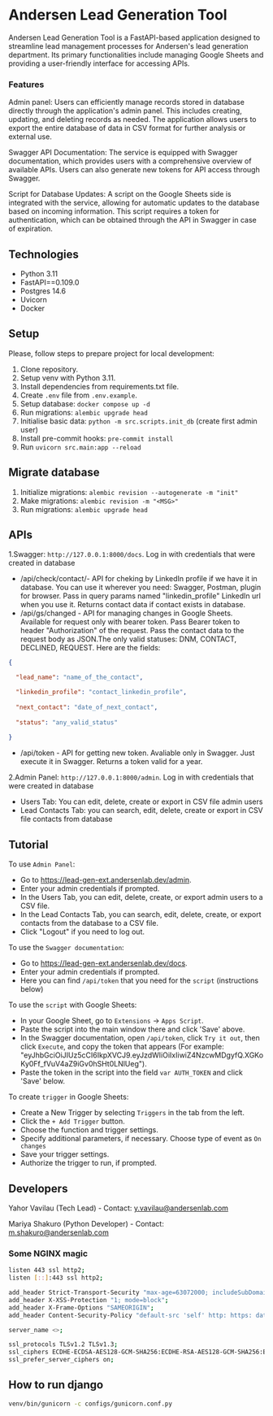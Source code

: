 # Andersen Lead Generation Tool

Andersen Lead Generation Tool is a FastAPI-based application designed to streamline lead management processes for Andersen's lead generation department. Its primary functionalities include managing Google Sheets and providing a user-friendly interface for accessing APIs.

### Features

Admin panel: Users can efficiently manage records stored in database directly through the application's admin panel. This includes creating, updating, and deleting records as needed. The application allows users to export the entire database of data in CSV format for further analysis or external use.

Swagger API Documentation: The service is equipped with Swagger documentation, which provides users with a comprehensive overview of available APIs. Users can also generate new tokens for API access through Swagger.

Script for Database Updates: A script on the Google Sheets side is integrated with the service, allowing for automatic updates to the database based on incoming information. This script requires a token for authentication, which can be obtained through the API in Swagger in case of expiration.

## Technologies
- Python 3.11
- FastAPI==0.109.0
- Postgres 14.6
- Uvicorn
- Docker

## Setup
Please, follow steps to prepare project for local development:
1. Clone repository.
2. Setup venv with Python 3.11.
3. Install dependencies from requirements.txt file.
4. Create `.env` file from `.env.example`.
5. Setup database: `docker compose up -d`
6. Run migrations: `alembic upgrade head`
7. Initialise basic data: `python -m src.scripts.init_db` (create first admin user)
8. Install pre-commit hooks: `pre-commit install`
9. Run `uvicorn src.main:app --reload`

## Migrate database
1. Initialize migrations: `alembic revision --autogenerate -m "init"`
2. Make migrations: `alembic revision -m "<MSG>"`
3. Run migrations: `alembic upgrade head`

## APIs

1.Swagger: `http://127.0.0.1:8000/docs`. Log in with credentials that were created in database
- /api/check/contact/- API for cheking by LinkedIn profile if we have it in database.
  You can use it wherever you need: Swagger, Postman, plugin for browser. Pass in query params named "linkedin_profile" LinkedIn url when you use it. Returns contact data if contact exists in database. 
- /api/gs/changed - API for managing changes in Google Sheets. Available for request only with bearer token. Pass Bearer token to header "Authorization" of the request. Pass the contact data to the request body as JSON.The only valid statuses: DNM, CONTACT, DECLINED, REQUEST. Here are the fields:

```JSON
{

  "lead_name": "name_of_the_contact",

  "linkedin_profile": "contact_linkedin_profile",
  
  "next_contact": "date_of_next_contact",
  
  "status": "any_valid_status"
  
}
```

- /api/token - API for getting new token. Avaliable only in Swagger. Just execute it in Swagger. Returns a token valid for a year.

2.Admin Panel: `http://127.0.0.1:8000/admin`. Log in with credentials that were created in database
- Users Tab: You can edit, delete, create or export in CSV file admin users
- Lead Contacts Tab: you can search, edit, delete, create or export in CSV file contacts from database

## Tutorial

To use `Admin Panel`:
- Go to https://lead-gen-ext.andersenlab.dev/admin.
- Enter your admin credentials if prompted.
- In the Users Tab, you can edit, delete, create, or export admin users to a CSV file.
- In the Lead Contacts Tab, you can search, edit, delete, create, or export contacts from the database to a CSV file.
- Click "Logout" if you need to log out.

To use the `Swagger documentation`:
- Go to https://lead-gen-ext.andersenlab.dev/docs.
- Enter your admin credentials if prompted.
- Here you can find `/api/token` that you need for the `script` (instructions below)

To use the `script` with Google Sheets:
- In your Google Sheet, go to `Extensions` -> `Apps Script`.
- Paste the script into the main window there and click 'Save' above.
- In the Swagger documentation, open `/api/token`, click `Try it out`, then click `Execute`, and copy the token that appears (For example: "eyJhbGciOiJIUz5cCI6IkpXVCJ9.eyJzdWIiOiIxIiwiZ4NzcwMDgyfQ.XGKoKy0Ff_fVuV4aZ9iGv0hSHt0LNlUeg").
- Paste the token in the script into the field `var AUTH_TOKEN` and click 'Save' below.

To create `trigger` in Google Sheets:
- Create a New Trigger by selecting `Triggers` in the tab from the left.
- Click the `+ Add Trigger` button.
- Choose the function and trigger settings.
- Specify additional parameters, if necessary. Choose type of event as `On changes`
- Save your trigger settings.
- Authorize the trigger to run, if prompted.

## Developers

Yahor Vavilau (Tech Lead) - Contact: y.vavilau@andersenlab.com

Mariya Shakuro (Python Developer) - Contact: m.shakuro@andersenlab.com


### Some NGINX magic

```bash
listen 443 ssl http2;
listen [::]:443 ssl http2;

add_header Strict-Transport-Security "max-age=63072000; includeSubDomains; preload" always;
add_header X-XSS-Protection "1; mode=block";
add_header X-Frame-Options "SAMEORIGIN";
add_header Content-Security-Policy "default-src 'self' http: https: data: blob: 'unsafe-inline'" always;

server_name <>;

ssl_protocols TLSv1.2 TLSv1.3;
ssl_ciphers ECDHE-ECDSA-AES128-GCM-SHA256:ECDHE-RSA-AES128-GCM-SHA256:ECDHE-ECDSA-AES256-GCM-SHA384:ECDHE-RSA-AES256-GCM-SHA384:ECDHE-ECDSA-CHACHA20-POLY1305:ECDHE-RSA-CHACHA20-POLY1305:DHE-RSA-AES128-GCM-SHA256:DHE-RSA-AES256-GCM-SHA384;
ssl_prefer_server_ciphers on;
```

## How to run django 

```bash
venv/bin/gunicorn -c configs/gunicorn.conf.py
```